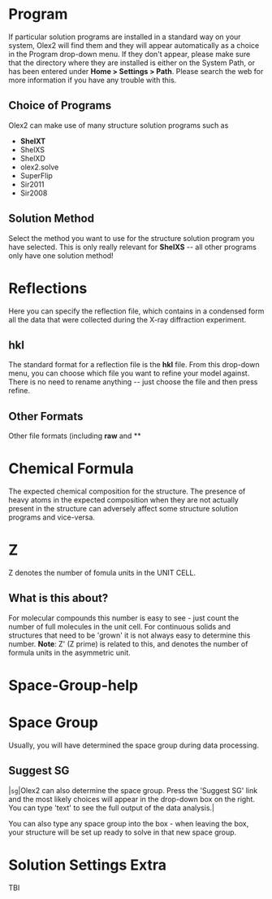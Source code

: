 # Program
If particular solution programs are installed in a standard way on your system, Olex2 will find them and they will appear automatically as a choice in the Program drop-down menu. If they don't appear, please make sure that the directory where they are installed is either on the System Path, or has been entered under **Home > Settings > Path**. Please search the web for more information if you have any trouble with this.

## Choice of Programs
Olex2 can make use of many structure solution programs such as

  - **ShelXT**
  - ShelXS
  - ShelXD
  - olex2.solve
  - SuperFlip
  - Sir2011
  - Sir2008

## Solution Method
Select the method you want to use for the structure solution program you have selected. This is only really relevant for **ShelXS** -- all other programs only have one solution method!

# Reflections
Here you can specify the reflection file, which contains in a condensed form all the data that were collected during the X-ray diffraction experiment.

## hkl
The standard format for a reflection file is the **hkl** file. From this drop-down menu, you can choose which file you want to refine your model against. There is no need to rename anything -- just choose the file and then press refine.

## Other Formats
Other file formats (including **raw** and **

# Chemical Formula
The expected chemical composition for the structure. The presence of heavy atoms in the expected composition when they are not actually present in the structure can adversely affect some structure solution programs and vice-versa.

# Z

Z denotes the number of fomula units in the UNIT CELL.

## What is this about?
For molecular compounds this number is easy to see - just count the number of full molecules in the unit cell. For continuous solids and structures that need to be 'grown' it is not always easy to determine this number.
**Note**: Z' (Z prime) is related to this, and denotes the number of formula units in the asymmetric unit.

# Space-Group-help

# Space Group

Usually, you will have determined the space group during data processing.

## Suggest SG

|`sg`|Olex2 can also determine the space group. Press the 'Suggest SG' link and the most likely choices will appear in the drop-down box on the right. You can type 'text' to see the full output of the data analysis.|

You can also type any space group into the box - when leaving the box, your structure will be set up ready to solve in that new space group.
# Solution Settings Extra
TBI
